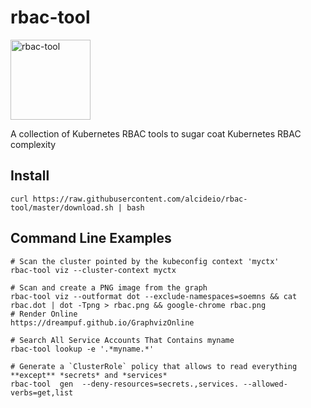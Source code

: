 # rbac-tool

<img src="https://github.com/alcideio/rbac-tool/raw/master/rbac-tool.png" alt="rbac-tool" width="128"/>

A collection of Kubernetes RBAC tools to sugar coat Kubernetes RBAC complexity

## Install

```shell script
curl https://raw.githubusercontent.com/alcideio/rbac-tool/master/download.sh | bash
```

## Command Line Examples

```shell script
# Scan the cluster pointed by the kubeconfig context 'myctx'
rbac-tool viz --cluster-context myctx

# Scan and create a PNG image from the graph
rbac-tool viz --outformat dot --exclude-namespaces=soemns && cat rbac.dot | dot -Tpng > rbac.png && google-chrome rbac.png
# Render Online
https://dreampuf.github.io/GraphvizOnline

# Search All Service Accounts That Contains myname
rbac-tool lookup -e '.*myname.*'

# Generate a `ClusterRole` policy that allows to read everything **except** *secrets* and *services*
rbac-tool  gen  --deny-resources=secrets.,services. --allowed-verbs=get,list
```